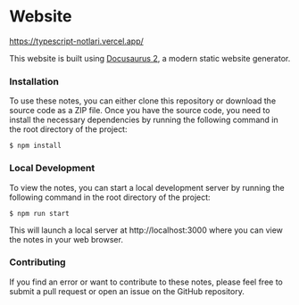 # Website

https://typescript-notlari.vercel.app/

This website is built using [Docusaurus 2](https://docusaurus.io/), a modern static website generator.

### Installation
To use these notes, you can either clone this repository or download the source code as a ZIP file. Once you have the source code, you need to install the necessary dependencies by running the following command in the root directory of the project:

```
$ npm install
```

### Local Development

To view the notes, you can start a local development server by running the following command in the root directory of the project:

```
$ npm run start
```

This will launch a local server at http://localhost:3000 where you can view the notes in your web browser.


### Contributing

If you find an error or want to contribute to these notes, please feel free to submit a pull request or open an issue on the GitHub repository.

